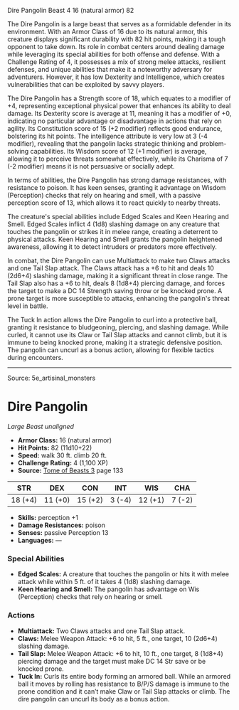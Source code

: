 <MonsterName/>Dire Pangolin</MonsterName>
<CreatureType/>Beast</CreatureType>
<CR/>4</CR>
<AC/>16 (natural armor)</AC>
<HP/>82</HP>
<summary>The Dire Pangolin is a large beast that serves as a formidable defender in its environment. With an Armor Class of 16 due to its natural armor, this creature displays significant durability with 82 hit points, making it a tough opponent to take down. Its role in combat centers around dealing damage while leveraging its special abilities for both offense and defense. With a Challenge Rating of 4, it possesses a mix of strong melee attacks, resilient defenses, and unique abilities that make it a noteworthy adversary for adventurers. However, it has low Dexterity and Intelligence, which creates vulnerabilities that can be exploited by savvy players.</summary>

<detail>

The Dire Pangolin has a Strength score of 18, which equates to a modifier of +4, representing exceptional physical power that enhances its ability to deal damage. Its Dexterity score is average at 11, meaning it has a modifier of +0, indicating no particular advantage or disadvantage in actions that rely on agility. Its Constitution score of 15 (+2 modifier) reflects good endurance, bolstering its hit points. The intelligence attribute is very low at 3 (-4 modifier), revealing that the pangolin lacks strategic thinking and problem-solving capabilities. Its Wisdom score of 12 (+1 modifier) is average, allowing it to perceive threats somewhat effectively, while its Charisma of 7 (-2 modifier) means it is not persuasive or socially adept.

In terms of abilities, the Dire Pangolin has strong damage resistances, with resistance to poison. It has keen senses, granting it advantage on Wisdom (Perception) checks that rely on hearing and smell, with a passive perception score of 13, which allows it to react quickly to nearby threats.

The creature's special abilities include Edged Scales and Keen Hearing and Smell. Edged Scales inflict 4 (1d8) slashing damage on any creature that touches the pangolin or strikes it in melee range, creating a deterrent to physical attacks. Keen Hearing and Smell grants the pangolin heightened awareness, allowing it to detect intruders or predators more effectively.

In combat, the Dire Pangolin can use Multiattack to make two Claws attacks and one Tail Slap attack. The Claws attack has a +6 to hit and deals 10 (2d6+4) slashing damage, making it a significant threat in close range. The Tail Slap also has a +6 to hit, deals 8 (1d8+4) piercing damage, and forces the target to make a DC 14 Strength saving throw or be knocked prone. A prone target is more susceptible to attacks, enhancing the pangolin's threat level in battle.

The Tuck In action allows the Dire Pangolin to curl into a protective ball, granting it resistance to bludgeoning, piercing, and slashing damage. While curled, it cannot use its Claw or Tail Slap attacks and cannot climb, but it is immune to being knocked prone, making it a strategic defensive position. The pangolin can uncurl as a bonus action, allowing for flexible tactics during encounters.</detail>



---

Source: 5e_artisinal_monsters

# Dire Pangolin

*Large* *Beast* *unaligned*

- **Armor Class:** 16 (natural armor)
- **Hit Points:** 82 (11d10+22)
- **Speed:** walk 30 ft. climb 20 ft.
- **Challenge Rating:** 4 (1,100 XP)
- **Source:** [Tome of Beasts 3](https://koboldpress.com/kpstore/product/tome-of-beasts-3-for-5th-edition/) page 133

| STR | DEX | CON | INT | WIS | CHA |
| --- | --- | --- | --- | --- | --- |
| 18 (+4) | 11 (+0) | 15 (+2) | 3 (-4) | 12 (+1) | 7 (-2) |

- **Skills:** perception +1
- **Damage Resistances:** poison
- **Senses:** passive Perception 13
- **Languages:** —

### Special Abilities

- **Edged Scales:** A creature that touches the pangolin or hits it with melee attack while within 5 ft. of it takes 4 (1d8) slashing damage.
- **Keen Hearing and Smell:** The pangolin has advantage on Wis (Perception) checks that rely on hearing or smell.

### Actions

- **Multiattack:** Two Claws attacks and one Tail Slap attack.
- **Claws:** Melee Weapon Attack: +6 to hit, 5 ft., one target, 10 (2d6+4) slashing damage.
- **Tail Slap:** Melee Weapon Attack: +6 to hit, 10 ft., one target, 8 (1d8+4) piercing damage and the target must make DC 14 Str save or be knocked prone.
- **Tuck In:** Curls its entire body forming an armored ball. While an armored ball it moves by rolling has resistance to B/P/S damage is immune to the prone condition and it can’t make Claw or Tail Slap attacks or climb. The dire pangolin can uncurl its body as a bonus action.




